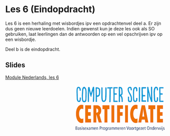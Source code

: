 # Les 6 \(Eindopdracht\)

Les 6 is een herhaling met wisbordjes ipv een opdrachtenvel deel a. Er zijn dus geen nieuwe leerdoelen. Indien gewenst kun je deze les ook als SO gebruiken, laat leerlingen dan de antwoorden op een vel opschrijven ipv op een wisbordje.

Deel b is de eindopdracht.

## Slides

[Module Nederlands, les 6](https://slides.com/vhto/nederlands6)

<img src="../../img/logoCSCert_10cm.jpg" align="right">
